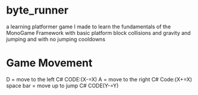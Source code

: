 # byte_runner
a learning platformer game I made to learn the fundamentals of the MonoGame Framework
with basic platform block collisions and gravity and jumping and with no jumping cooldowns


# Game Movement
D = move to the left C# CODE:(X-=X)
A = move to the right C# Code:(X+=X)
space bar = move up to jump C# CODE(Y-=Y)
